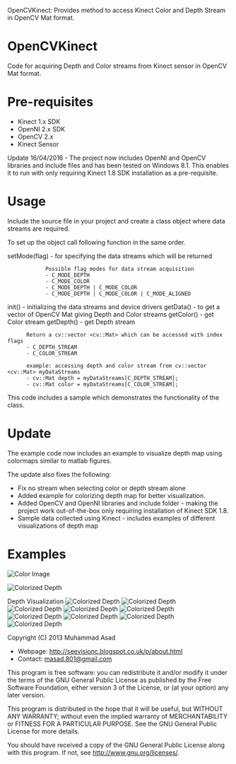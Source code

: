 
OpenCVKinect: Provides method to access Kinect Color and Depth Stream
              in OpenCV Mat format.

OpenCVKinect
============

Code for acquiring Depth and Color streams from Kinect sensor in OpenCV Mat format. 

Pre-requisites
==============

- Kinect 1.x SDK
- OpenNI 2.x SDK
- OpenCV 2.x
- Kinect Sensor

Update 16/04/2016 - The project now includes OpenNI and OpenCV libraries and include files and has been tested on Windows 8.1. This enables it to run with only requiring Kinect 1.8 SDK installation as a pre-requisite. 

Usage
=====

Include the source file in your project and create a class object where data streams are required.

To set up the object call following function in the same order.

setMode(flag) - for specifying the data streams which will be returned

                Possible flag modes for data stream acquisition
                - C_MODE_DEPTH
                - C_MODE_COLOR
                - C_MODE_DEPTH | C_MODE_COLOR
                - C_MODE_DEPTH | C_MODE_COLOR | C_MODE_ALIGNED

init() - initializing the data streams and device drivers
getData() - to get a vector of OpenCV Mat giving Depth and Color streams
getColor() - get Color stream
getDepth() - get Depth stream

          Return a cv::vector <cv::Mat> which can be accessed with index flags
          - C_DEPTH_STREAM
          - C_COLOR_STREAM
          
          example: accessing depth and color stream from cv::vector <cv::Mat> myDataStreams
          - cv::Mat depth = myDataStreams[C_DEPTH_STREAM];
          - cv::Mat color = myDataStreams[C_COLOR_STREAM];

This code includes a sample which demonstrates the functionality of the class.

Update
======
The example code now includes an example to visualize depth map using colormaps similar to matlab figures. 

The update also fixes the following:
- Fix no stream when selecting color or depth stream alone
- Added example for colorizing depth map for better visualization.
- Added OpenCV and OpenNI libraries and include folder - making the project work out-of-the-box only requiring installation of Kinect SDK 1.8.
- Sample data collected using Kinect - includes examples of different visualizations of depth map

Examples
========

![Color Image](https://github.com/devkicks/OpenCVKinect/blob/master/CollectedSampleData/color/colorAGif.gif)

![Colorized Depth](https://github.com/devkicks/OpenCVKinect/blob/master/CollectedSampleData/colorizedDepth/colorizedDepthAGif.gif)

Depth Visualization
![Colorized Depth](https://github.com/devkicks/OpenCVKinect/blob/master/CollectedSampleData/colorizedDepth/b/colorizedDepth_00123.png)
![Colorized Depth](https://github.com/devkicks/OpenCVKinect/blob/master/CollectedSampleData/colorizedDepth/b/colorizedDepth_00126.png)
![Colorized Depth](https://github.com/devkicks/OpenCVKinect/blob/master/CollectedSampleData/colorizedDepth/b/colorizedDepth_00129.png)
![Colorized Depth](https://github.com/devkicks/OpenCVKinect/blob/master/CollectedSampleData/colorizedDepth/b/colorizedDepth_00132.png)
![Colorized Depth](https://github.com/devkicks/OpenCVKinect/blob/master/CollectedSampleData/colorizedDepth/b/colorizedDepth_00134.png)
![Colorized Depth](https://github.com/devkicks/OpenCVKinect/blob/master/CollectedSampleData/colorizedDepth/b/colorizedDepth_00137.png)
![Colorized Depth](https://github.com/devkicks/OpenCVKinect/blob/master/CollectedSampleData/colorizedDepth/b/colorizedDepth_00140.png)
![Colorized Depth](https://github.com/devkicks/OpenCVKinect/blob/master/CollectedSampleData/colorizedDepth/b/colorizedDepth_00143.png)
![Colorized Depth](https://github.com/devkicks/OpenCVKinect/blob/master/CollectedSampleData/colorizedDepth/b/colorizedDepth_00146.png)


Copyright (C) 2013  Muhammad Asad
- Webpage: http://seevisionc.blogspot.co.uk/p/about.html
- Contact: masad.801@gmail.com


This program is free software: you can redistribute it and/or modify
it under the terms of the GNU General Public License as published by
the Free Software Foundation, either version 3 of the License, or
(at your option) any later version.


This program is distributed in the hope that it will be useful,
but WITHOUT ANY WARRANTY; without even the implied warranty of
MERCHANTABILITY or FITNESS FOR A PARTICULAR PURPOSE.  See the
GNU General Public License for more details.


You should have received a copy of the GNU General Public License
along with this program.  If not, see <http://www.gnu.org/licenses/>.

